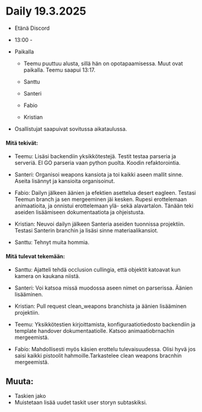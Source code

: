# Daily 19.3.2025
- Etänä Discord
- 13:00 - 
- Paikalla
    - Teemu puuttuu alusta, sillä hän on opotapaamisessa. Muut ovat paikalla. Teemu saapui 13:17.

    - Santtu
    - Santeri
    - Fabio
    - Kristian

- Osallistujat saapuivat sovitussa aikataulussa.

#### Mitä tekivät:

- Teemu: Lisäsi backendiin yksikkötestejä. Testit testaa parseria ja serveriä. EI GO parseria vaan python puolta. Koodin refaktorointia.

- Santeri: Organisoi weapons kansiota ja toi kaikki aseen mallit sinne. Aseita lisännyt ja kansioita organisoinut.

- Fabio: Dailyn jälkeen äänien ja efektien asettelua desert eagleen. Testasi Teemun branch ja sen mergeeminen jäi kesken. Rupesi erottelemaan animaatioita, ja onnistui erottelemaan ylä- sekä alavartalon. Tänään teki aseiden lisäämiseen dokumentaatiota ja ohjeistusta.

- Kristian: Neuvoi dailyn jälkeen Santeria aseiden tuonnissa projektiin. Testasi Santerin branchin ja lisäsi sinne materiaalikansiot.

- Santtu: Tehnyt muita hommia.


#### Mitä tulevat tekemään:

- Santtu: Ajatteli tehdä occlusion cullingia, että objektit katoavat kun kamera on kaukana niistä.

- Santeri: Voi katsoa missä muodossa aseen nimet on parserissa. Äänien lisääminen.

- Kristian: Pull request clean_weapons branchista ja äänien lisääminen projektiin.

- Teemu: Yksikkötestien kirjoittamista, konfiguraatiotiedosto backendiin ja template handover dokumentaatiolle. Katsoo animaatiobrnachin mergeemistä.

- Fabío: Mahdollisesti myös käsien erottelu tulevaisuudessa. Olisi hyvä jos saisi kaikki pistoolit hahmoille.Tarkastelee clean weapons bracnhin mergeemistä.


## Muuta:
- Taskien jako
- Muistetaan lisää uudet taskit user storyn subtaskiksi.
